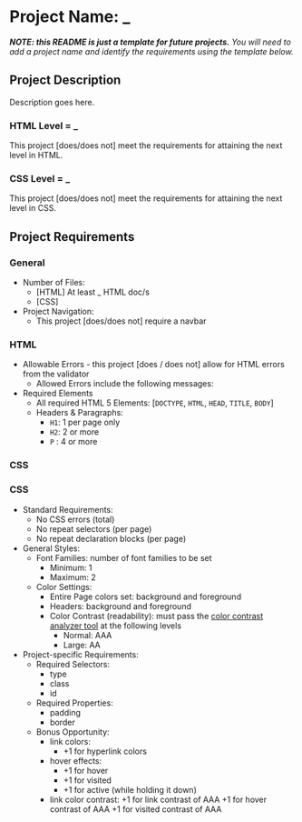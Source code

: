 # Project Name: _
***NOTE: this README is just a template for future projects.***
*You will need to add a project name and identify the requirements using the template below.*

## Project Description
Description goes here.

### HTML Level = _
This project [does/does not] meet the requirements for attaining the next level in HTML.

### CSS Level = _
This project [does/does not] meet the requirements for attaining the next level in CSS.

## Project Requirements
### General
* Number of Files: 
    * [HTML] At least _ HTML doc/s
    * [CSS] 
* Project Navigation:
    * This project [does/does not] require a navbar

### HTML
* Allowable Errors - this project [does / does not] allow for HTML errors from the validator
    * Allowed Errors include the following messages:
* Required Elements 
    * All required HTML 5 Elements: [`DOCTYPE`, `HTML`, `HEAD`, `TITLE`, `BODY`]
    * Headers & Paragraphs: 
        + `H1`: 1 per page only
        + `H2`: 2 or more
        + `P` : 4 or more
### CSS
### CSS
* Standard Requirements:
    * No CSS errors (total)
    * No repeat selectors (per page)
    * No repeat declaration blocks (per page)
* General Styles:
    * Font Families: number of font families to be set
        + Minimum: 1
        + Maximum: 2
    * Color Settings:
        + Entire Page colors set: background and foreground
        + Headers: background and foreground
        + Color Contrast (readability): must pass the [color contrast analyzer tool](https://webaim.org/resources/contrastchecker/) at the following levels
            - Normal: AAA
            - Large: AA
* Project-specific Requirements:
    * Required Selectors:
        + type
        + class
        + id
    * Required Properties:
        + padding
        + border
    * Bonus Opportunity:
        + link colors: 
            * +1 for hyperlink colors 
        + hover effects: 
            * +1 for hover
            * +1 for visited
            * +1 for active (while holding it down)
        + link color contrast:
            +1 for link contrast of AAA
            +1 for hover contrast of AAA
            +1 for visited contrast of AAA